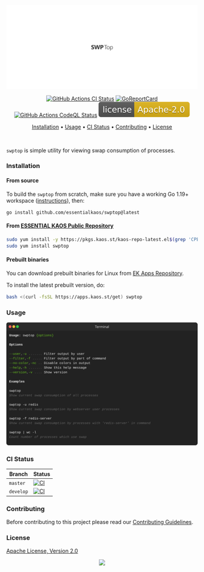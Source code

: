 <p align="center"><a href="#readme"><img src=".github/images/card.svg"/></a></p>

<p align="center">
  <a href="https://kaos.sh/w/swptop/ci"><img src="https://kaos.sh/w/swptop/ci.svg" alt="GitHub Actions CI Status" /></a>
  <a href="https://kaos.sh/r/swptop"><img src="https://kaos.sh/r/swptop.svg" alt="GoReportCard" /></a>
  <a href="https://kaos.sh/w/swptop/codeql"><img src="https://kaos.sh/w/swptop/codeql.svg" alt="GitHub Actions CodeQL Status" /></a>
  <a href="#license"><img src=".github/images/license.svg"/></a>
</p>

<p align="center"><a href="#installation">Installation</a> • <a href="#usage">Usage</a> • <a href="#ci-status">CI Status</a> • <a href="#contributing">Contributing</a> • <a href="#license">License</a></p>

<br/>

`swptop` is simple utility for viewing swap consumption of processes.

### Installation

#### From source

To build the `swptop` from scratch, make sure you have a working Go 1.19+ workspace ([instructions](https://go.dev/doc/install)), then:

```
go install github.com/essentialkaos/swptop@latest
```

#### From [ESSENTIAL KAOS Public Repository](https://kaos.sh/kaos-repo)

```bash
sudo yum install -y https://pkgs.kaos.st/kaos-repo-latest.el$(grep 'CPE_NAME' /etc/os-release | tr -d '"' | cut -d':' -f5).noarch.rpm
sudo yum install swptop
```

#### Prebuilt binaries

You can download prebuilt binaries for Linux from [EK Apps Repository](https://apps.kaos.st/swptop/latest).

To install the latest prebuilt version, do:

```bash
bash <(curl -fsSL https://apps.kaos.st/get) swptop
```

### Usage

<img src=".github/images/usage.svg" />

### CI Status

| Branch | Status |
|--------|--------|
| `master` | [![CI](https://kaos.sh/w/swptop/ci.svg?branch=master)](https://kaos.sh/w/swptop/ci?query=branch:master) |
| `develop` | [![CI](https://kaos.sh/w/swptop/ci.svg?branch=master)](https://kaos.sh/w/swptop/ci?query=branch:develop) |

### Contributing

Before contributing to this project please read our [Contributing Guidelines](https://github.com/essentialkaos/contributing-guidelines#contributing-guidelines).

### License

[Apache License, Version 2.0](https://www.apache.org/licenses/LICENSE-2.0)

<p align="center"><a href="https://essentialkaos.com"><img src="https://gh.kaos.st/ekgh.svg"/></a></p>
